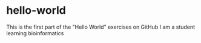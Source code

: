 # hello-world
This is the first part of the "Hello World" exercises on GitHub
I am a student learning bioinformatics
